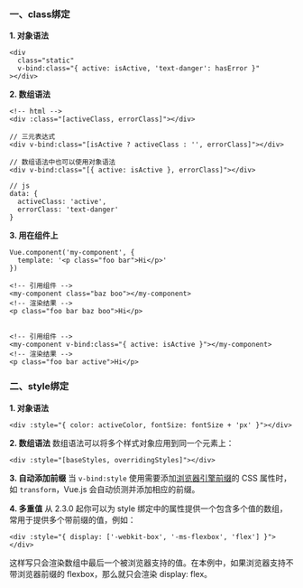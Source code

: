 ### 一、class绑定
**1. 对象语法**

```
<div
  class="static"
  v-bind:class="{ active: isActive, 'text-danger': hasError }"
></div>
```
**2. 数组语法**
```
<!-- html -->
<div :class="[activeClass, errorClass]"></div>

// 三元表达式
<div v-bind:class="[isActive ? activeClass : '', errorClass]"></div>

// 数组语法中也可以使用对象语法
<div v-bind:class="[{ active: isActive }, errorClass]"></div>

// js
data: {
  activeClass: 'active',
  errorClass: 'text-danger'
}
```
**3. 用在组件上**
```
Vue.component('my-component', {
  template: '<p class="foo bar">Hi</p>'
})

<!-- 引用组件 -->
<my-component class="baz boo"></my-component>
<!-- 渲染结果 -->
<p class="foo bar baz boo">Hi</p>


<!-- 引用组件 -->
<my-component v-bind:class="{ active: isActive }"></my-component>
<!-- 渲染结果 -->
<p class="foo bar active">Hi</p>
```

### 二、style绑定
**1. 对象语法**
```
<div :style="{ color: activeColor, fontSize: fontSize + 'px' }"></div>
```
**2. 数组语法**
数组语法可以将多个样式对象应用到同一个元素上：
```
<div :style="[baseStyles, overridingStyles]"></div>
```

**3. 自动添加前缀**
当 `v-bind:style` 使用需要添加[浏览器引擎前缀](https://developer.mozilla.org/zh-CN/docs/Glossary/Vendor_Prefix)的 CSS 属性时，如 `transform`，Vue.js 会自动侦测并添加相应的前缀。

**4. 多重值**
从 2.3.0 起你可以为 style 绑定中的属性提供一个包含多个值的数组，常用于提供多个带前缀的值，例如：
```
<div :style="{ display: ['-webkit-box', '-ms-flexbox', 'flex'] }"></div>
```
这样写只会渲染数组中最后一个被浏览器支持的值。在本例中，如果浏览器支持不带浏览器前缀的 flexbox，那么就只会渲染 display: flex。
